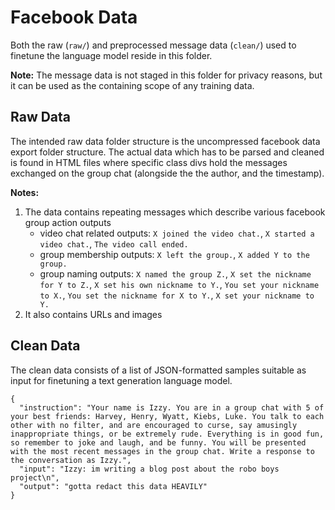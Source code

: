 # Facebook Data
Both the raw (`raw/`) and preprocessed message data (`clean/`) used to finetune the language model reside in this folder. 

**Note:** The message data is not staged in this folder for privacy reasons, but it can be used as the containing scope of any training data.

## Raw Data
The intended raw data folder structure is the uncompressed facebook data export folder structure. The actual data which has to be parsed and cleaned is found in HTML files where specific class divs hold the messages exchanged on the group chat (alongside the the author, and the timestamp). 

**Notes:** 
1. The data contains repeating messages which describe various facebook group action outputs
    - video chat related outputs: `X joined the video chat.`, `X started a video chat.`, `The video call ended.`
    - group membership outputs: `X left the group.`, `X added Y to the group.`
    - group naming outputs: `X named the group Z.`, `X set the nickname for Y to Z.`, `X set his own nickname to Y.`, `You set your nickname to X.`, `You set the nickname for X to Y.`, `X set your nickname to Y.`
2. It also contains URLs and images

## Clean Data
The clean data consists of a list of JSON-formatted samples suitable as input for finetuning a text generation language model.
```
{
  "instruction": "Your name is Izzy. You are in a group chat with 5 of your best friends: Harvey, Henry, Wyatt, Kiebs, Luke. You talk to each other with no filter, and are encouraged to curse, say amusingly inappropriate things, or be extremely rude. Everything is in good fun, so remember to joke and laugh, and be funny. You will be presented with the most recent messages in the group chat. Write a response to the conversation as Izzy.",
  "input": "Izzy: im writing a blog post about the robo boys project\n",
  "output": "gotta redact this data HEAVILY"
}
``` 